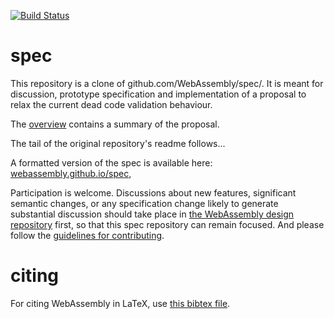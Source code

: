 [![Build Status](https://travis-ci.org/WebAssembly/spec.svg?branch=master)](https://travis-ci.org/WebAssembly/spec)

# spec

This repository is a clone of github.com/WebAssembly/spec/. It is meant for discussion, prototype specification and implementation of a proposal to relax the current dead code validation behaviour.

The [overview](proposals/relaxed-dead-code-validation/Overview.md) contains a summary of the proposal.

The tail of the original repository's readme follows...

A formatted version of the spec is available here:
[webassembly.github.io/spec](https://webassembly.github.io/spec/),

Participation is welcome. Discussions about new features, significant semantic
changes, or any specification change likely to generate substantial discussion
should take place in
[the WebAssembly design repository](https://github.com/WebAssembly/design)
first, so that this spec repository can remain focused. And please follow the
[guidelines for contributing](Contributing.md).

# citing

For citing WebAssembly in LaTeX, use [this bibtex file](wasm-specs.bib).
